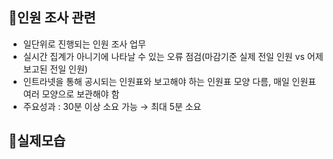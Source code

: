 ## 📌인원 조사 관련
- 일단위로 진행되는 인원 조사 업무
- 실시간 집계가 아니기에 나타날 수 있는 오류 점검(마감기준 실제 전일 인원 vs 어제 보고된 전일 인원)
- 인트라넷을 통해 공시되는 인원표와 보고해야 하는 인원표 모양 다름, 매일 인원표 여러 모양으로 보관해야 함
- 주요성과 : 30분 이상 소요 가능 → 최대 5분 소요

## 📌실제모습